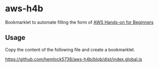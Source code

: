 # aws-h4b

Bookmarklet to automate filling the form of [AWS Hands-on for Beginners](https://aws.amazon.com/jp/events/aws-event-resource/hands-on/)

## Usage

Copy the content of the following file and create a bookmarklet.

https://github.com/hemlock5738/aws-h4b/blob/dist/index.global.js
